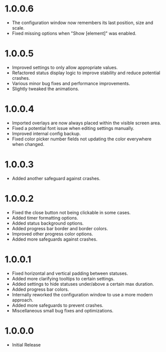 # 1.0.0.6
- The configuration window now remembers its last position, size and scale.
- Fixed missing options when "Show [element]" was enabled.

# 1.0.0.5
- Improved settings to only allow appropriate values.
- Refactored status display logic to improve stability and reduce potential crashes.
- Various minor bug fixes and performance improvements.
- Slightly tweaked the animations.

# 1.0.0.4
- Imported overlays are now always placed within the visible screen area.
- Fixed a potential font issue when editing settings manually.
- Improved internal config backup.
- Fixed color picker number fields not updating the color everywhere when changed.

# 1.0.0.3
- Added another safeguard against crashes.

# 1.0.0.2
- Fixed the close button not being clickable in some cases.
- Added timer formatting options.
- Added status background options.
- Added progress bar border and border colors.
- Improved other progress color options.
- Added more safeguards against crashes.

# 1.0.0.1
- Fixed horizontal and vertical padding between statuses.
- Added more clarifying tooltips to certain settings.
- Added settings to hide statuses under/above a certain max duration.
- Added progress bar colors.
- Internally reworked the configuration window to use a more modern approach.
- Added more safeguards to prevent crashes.
- Miscellaneous small bug fixes and optimizations.

# 1.0.0.0
- Initial Release

